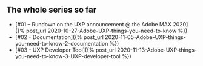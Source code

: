 ## The whole series so far

- [#01 – Rundown on the UXP announcement @ the Adobe MAX 2020]({% post_url 2020-10-27-Adobe-UXP-things-you-need-to-know %})
- [#02 - Documentation]({% post_url  2020-11-05-Adobe-UXP-things-you-need-to-know-2-documentation %})
- [#03 - UXP Developer Tool]({% post_url  2020-11-13-Adobe-UXP-things-you-need-to-know-3-UXP-developer-tool %})
